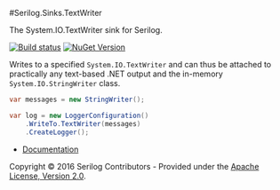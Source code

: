 #Serilog.Sinks.TextWriter

The System.IO.TextWriter sink for Serilog.

[![Build status](https://ci.appveyor.com/api/projects/status/rkbgynaaav6g6789?svg=true)](https://ci.appveyor.com/project/serilog/serilog-sinks-textwriter) [![NuGet Version](http://img.shields.io/nuget/v/Serilog.Sinks.TextWriter.svg?style=flat)](https://www.nuget.org/packages/Serilog.Sinks.TextWriter/)

Writes to a specified `System.IO.TextWriter` and can thus be attached to practically any text-based .NET output and the in-memory `System.IO.StringWriter` class.

```csharp
var messages = new StringWriter();

var log = new LoggerConfiguration()
    .WriteTo.TextWriter(messages)
    .CreateLogger();
```

* [Documentation](https://github.com/serilog/serilog/wiki)

Copyright &copy; 2016 Serilog Contributors - Provided under the [Apache License, Version 2.0](http://apache.org/licenses/LICENSE-2.0.html).
